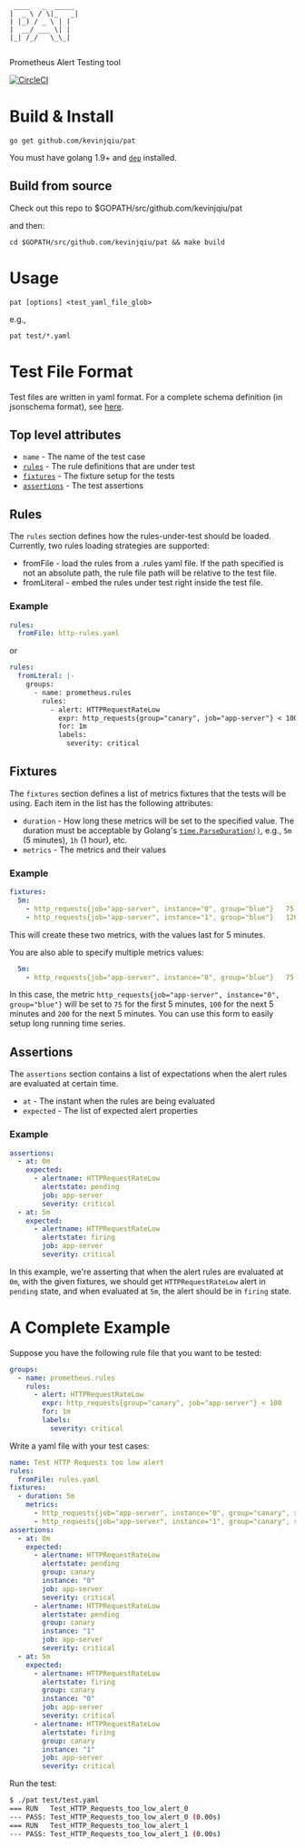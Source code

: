```
 ____   _  _____ 
|  _ \ / \|_   _|
| |_) / _ \ | |  
|  __/ ___ \| |  
|_| /_/   \_\_|  
                 
```

Prometheus Alert Testing tool

[![CircleCI](https://circleci.com/gh/kevinjqiu/pat.svg?style=svg)](https://circleci.com/gh/kevinjqiu/pat)

Build & Install
===============

    go get github.com/kevinjqiu/pat

You must have golang 1.9+ and [`dep`](https://github.com/golang/dep) installed.

Build from source
-----------------

Check out this repo to $GOPATH/src/github.com/kevinjqiu/pat

and then:

    cd $GOPATH/src/github.com/kevinjqiu/pat && make build

Usage
=====

    pat [options] <test_yaml_file_glob>

e.g.,

    pat test/*.yaml

Test File Format
================

Test files are written in yaml format. For a complete schema definition (in jsonschema format), see [here](https://github.com/kevinjqiu/pat/blob/master/pkg/schema/schema.yaml).

Top level attributes
--------------------

* `name` - The name of the test case
* [`rules`](#Rules) - The rule definitions that are under test
* [`fixtures`](#Fixtures) - The fixture setup for the tests
* [`assertions`](#Assertions) - The test assertions

Rules
-----

The `rules` section defines how the rules-under-test should be loaded.
Currently, two rules loading strategies are supported:

* fromFile - load the rules from a .rules yaml file. If the path specified is not an absolute path, the rule file path will be relative to the test file.
* fromLiteral - embed the rules under test right inside the test file.

### Example

```yaml
rules:
  fromFile: http-rules.yaml
```

or

```yaml
rules:
  fromLteral: |-
    groups:
      - name: prometheus.rules
        rules:
          - alert: HTTPRequestRateLow
            expr: http_requests{group="canary", job="app-server"} < 100
            for: 1m
            labels:
              severity: critical
```

Fixtures
--------

The `fixtures` section defines a list of metrics fixtures that the tests will be using.
Each item in the list has the following attributes:

* `duration` - How long these metrics will be set to the specified value. The duration must be acceptable by Golang's [`time.ParseDuration()`](https://golang.org/pkg/time/#ParseDuration), e.g., `5m` (5 minutes), `1h` (1 hour), etc.
* `metrics` - The metrics and their values

### Example

```yaml
fixtures:
  5m:
    - http_requests{job="app-server", instance="0", group="blue"}	75
    - http_requests{job="app-server", instance="1", group="blue"}	120
```

This will create these two metrics, with the values last for 5 minutes.

You are also able to specify multiple metrics values:

```yaml
  5m:
    - http_requests{job="app-server", instance="0", group="blue"}	75 100 200
```

In this case, the metric `http_requests{job="app-server", instance="0", group="blue"}` will be set to `75` for the first 5 minutes, `100` for the next 5 minutes and `200` for the next 5 minutes. You can use this form to easily setup long running time series.

Assertions
----------

The `assertions` section contains a list of expectations when the alert rules are evaluated at certain time.

* `at` - The instant when the rules are being evaluated
* `expected` - The list of expected alert properties

### Example

```yaml
assertions:
  - at: 0m
    expected:
      - alertname: HTTPRequestRateLow
        alertstate: pending
        job: app-server
        severity: critical
  - at: 5m
    expected:
      - alertname: HTTPRequestRateLow
        alertstate: firing
        job: app-server
        severity: critical
```

In this example, we're asserting that when the alert rules are evaluated at `0m`, with the given fixtures, we should get `HTTPRequestRateLow` alert in `pending` state, and when evaluated at `5m`, the alert should be in `firing` state.

A Complete Example
==================

Suppose you have the following rule file that you want to be tested:

```yaml
groups:
  - name: prometheus.rules
    rules:
      - alert: HTTPRequestRateLow
        expr: http_requests{group="canary", job="app-server"} < 100
        for: 1m
        labels:
          severity: critical
```

Write a yaml file with your test cases:

```yaml
name: Test HTTP Requests too low alert
rules:
  fromFile: rules.yaml
fixtures:
  - duration: 5m
    metrics:
      - http_requests{job="app-server", instance="0", group="canary", severity="overwrite-me"}	75 85  95 105 105  95  85
      - http_requests{job="app-server", instance="1", group="canary", severity="overwrite-me"}	80 90 100 110 120 130 140
assertions:
  - at: 0m
    expected:
      - alertname: HTTPRequestRateLow
        alertstate: pending
        group: canary
        instance: "0"
        job: app-server
        severity: critical
      - alertname: HTTPRequestRateLow
        alertstate: pending
        group: canary
        instance: "1"
        job: app-server
        severity: critical
  - at: 5m
    expected:
      - alertname: HTTPRequestRateLow
        alertstate: firing
        group: canary
        instance: "0"
        job: app-server
        severity: critical
      - alertname: HTTPRequestRateLow
        alertstate: firing
        group: canary
        instance: "1"
        job: app-server
        severity: critical
```

Run the test:

```bash
$ ./pat test/test.yaml
=== RUN   Test_HTTP_Requests_too_low_alert_0
--- PASS: Test_HTTP_Requests_too_low_alert_0 (0.00s)
=== RUN   Test_HTTP_Requests_too_low_alert_1
--- PASS: Test_HTTP_Requests_too_low_alert_1 (0.00s)
```
